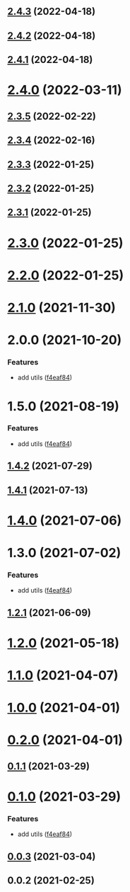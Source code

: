 ## [2.4.3](https://github.com/alex-lit/vue-storybook-kit/compare/v2.4.2...v2.4.3) (2022-04-18)

## [2.4.2](https://github.com/alex-lit/vue-storybook-kit/compare/v2.4.1...v2.4.2) (2022-04-18)

## [2.4.1](https://github.com/alex-lit/vue-storybook-kit/compare/v2.4.0...v2.4.1) (2022-04-18)

# [2.4.0](https://github.com/alex-lit/vue-storybook-kit/compare/v2.3.5...v2.4.0) (2022-03-11)

## [2.3.5](https://github.com/alex-lit/vue-storybook-kit/compare/v2.3.4...v2.3.5) (2022-02-22)

## [2.3.4](https://github.com/alex-lit/vue-storybook-kit/compare/v2.3.3...v2.3.4) (2022-02-16)

## [2.3.3](https://github.com/alex-lit/vue-storybook-kit/compare/v2.3.2...v2.3.3) (2022-01-25)

## [2.3.2](https://github.com/alex-lit/vue-storybook-kit/compare/v2.3.1...v2.3.2) (2022-01-25)

## [2.3.1](https://github.com/alex-lit/vue-storybook-kit/compare/v2.3.0...v2.3.1) (2022-01-25)

# [2.3.0](https://github.com/alex-lit/vue-storybook-kit/compare/v2.2.0...v2.3.0) (2022-01-25)

# [2.2.0](https://github.com/alex-lit/vue-storybook-kit/compare/v2.1.0...v2.2.0) (2022-01-25)

# [2.1.0](https://github.com/alex-lit/vue-storybook-kit/compare/v2.0.0...v2.1.0) (2021-11-30)

# 2.0.0 (2021-10-20)

### Features

- add utils
  ([f4eaf84](https://github.com/alex-lit/storybook-vue-kit/commit/f4eaf84486a4eaae0b175299e39fb36a41bb5eb0))

# 1.5.0 (2021-08-19)

### Features

- add utils
  ([f4eaf84](https://github.com/alex-lit/storybook-vue-kit/commit/f4eaf84486a4eaae0b175299e39fb36a41bb5eb0))

## [1.4.2](https://github.com/alex-lit/storybook-vue-kit/compare/v1.4.1...v1.4.2) (2021-07-29)

## [1.4.1](https://github.com/alex-lit/storybook-vue-kit/compare/v1.4.0...v1.4.1) (2021-07-13)

# [1.4.0](https://github.com/alex-lit/storybook-vue-kit/compare/v1.3.0...v1.4.0) (2021-07-06)

# 1.3.0 (2021-07-02)

### Features

- add utils
  ([f4eaf84](https://github.com/alex-lit/storybook-vue-kit/commit/f4eaf84486a4eaae0b175299e39fb36a41bb5eb0))

## [1.2.1](https://github.com/alex-lit/storybook-vue-kit/compare/v1.2.0...v1.2.1) (2021-06-09)

# [1.2.0](https://github.com/alex-lit/storybook-vue-kit/compare/v1.1.0...v1.2.0) (2021-05-18)

# [1.1.0](https://github.com/alex-lit/storybook-vue-kit/compare/v1.0.0...v1.1.0) (2021-04-07)

# [1.0.0](https://github.com/alex-lit/storybook-vue-kit/compare/v0.2.0...v1.0.0) (2021-04-01)

# [0.2.0](https://github.com/alex-lit/storybook-vue-kit/compare/v0.1.1...v0.2.0) (2021-04-01)

## [0.1.1](https://github.com/alex-lit/storybook-vue-kit/compare/v0.1.0...v0.1.1) (2021-03-29)

# [0.1.0](https://github.com/alex-lit/storybook-vue-kit/compare/v0.0.3...v0.1.0) (2021-03-29)

### Features

- add utils
  ([f4eaf84](https://github.com/alex-lit/storybook-vue-kit/commit/f4eaf84486a4eaae0b175299e39fb36a41bb5eb0))

## [0.0.3](https://github.com/alex-lit/storybook-vue-kit/compare/v0.0.2...v0.0.3) (2021-03-04)

## 0.0.2 (2021-02-25)
